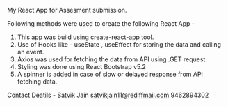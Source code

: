 My React App for Assesment submission.

Following methods were used to create the following React App - 
1. This app was build using create-react-app tool.
2. Use of Hooks like - useState , useEffect for storing the data and calling an event.
3. Axios was used for fetching the data from API using .GET request.
4. Styling was done using React Bootstrap v5.2
5. A spinner is added in case of slow or delayed response from API fetching data.

Contact Deatils - 
Satvik Jain
satvikjain11@rediffmail.com
9462894302

